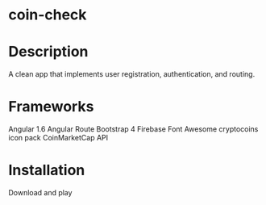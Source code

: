 # coin-check

Description
=======
A clean app that implements user registration, authentication, and routing.

Frameworks
======
Angular 1.6
Angular Route
Bootstrap 4
Firebase
Font Awesome
cryptocoins icon pack
CoinMarketCap API

Installation
======

Download and play
